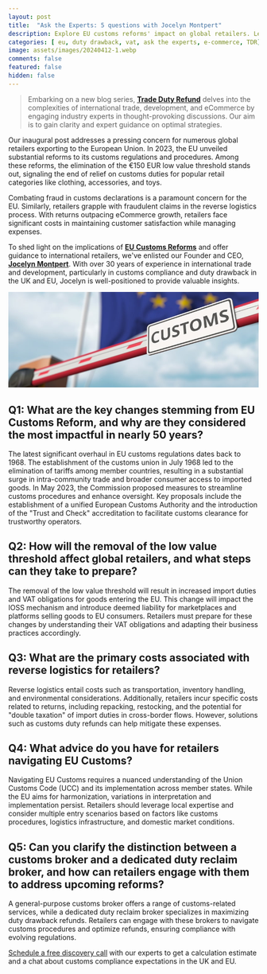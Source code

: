 ```yaml
---
layout: post
title:  "Ask the Experts: 5 questions with Jocelyn Montpert"
description: Explore EU customs reforms' impact on global retailers. Learn VAT implications, reverse logistics costs, & optimize duty drawback refunds.
categories: [ eu, duty drawback, vat, ask the experts, e-commerce, TDR]
image: assets/images/20240412-1.webp
comments: false
featured: false
hidden: false
---
```

>Embarking on a new blog series, [**Trade Duty Refund**](https://tradedutyrefund.com) delves into the complexities of international trade, development, and eCommerce by engaging industry experts in thought-provoking discussions. Our aim is to gain clarity and expert guidance on optimal strategies.

Our inaugural post addresses a pressing concern for numerous global retailers exporting to the European Union. In 2023, the EU unveiled substantial reforms to its customs regulations and procedures. Among these reforms, the elimination of the €150 EUR low value threshold stands out, signaling the end of relief on customs duties for popular retail categories like clothing, accessories, and toys.

Combating fraud in customs declarations is a paramount concern for the EU. Similarly, retailers grapple with fraudulent claims in the reverse logistics process. With returns outpacing eCommerce growth, retailers face significant costs in maintaining customer satisfaction while managing expenses.

To shed light on the implications of [**EU Customs Reforms**](https://taxation-customs.ec.europa.eu/customs-4/eu-customs-reform_en) and offer guidance to international retailers, we've enlisted our Founder and CEO, [**Jocelyn Montpert**](https://tradedutyrefund.com/jocelyn-montpert.html). With over 30 years of experience in international trade and development, particularly in customs compliance and duty drawback in the UK and EU, Jocelyn is well-positioned to provide valuable insights.

![The image shows a customs border barrier as an illustration of the EU Customs Union](/assets/images/20240412-2.jpg)

## Q1: What are the key changes stemming from EU Customs Reform, and why are they considered the most impactful in nearly 50 years?
The latest significant overhaul in EU customs regulations dates back to 1968. The establishment of the customs union in July 1968 led to the elimination of tariffs among member countries, resulting in a substantial surge in intra-community trade and broader consumer access to imported goods. In May 2023, the Commission proposed measures to streamline customs procedures and enhance oversight. Key proposals include the establishment of a unified European Customs Authority and the introduction of the "Trust and Check" accreditation to facilitate customs clearance for trustworthy operators.

## Q2: How will the removal of the low value threshold affect global retailers, and what steps can they take to prepare?
The removal of the low value threshold will result in increased import duties and VAT obligations for goods entering the EU. This change will impact the IOSS mechanism and introduce deemed liability for marketplaces and platforms selling goods to EU consumers. Retailers must prepare for these changes by understanding their VAT obligations and adapting their business practices accordingly.

## Q3: What are the primary costs associated with reverse logistics for retailers?
Reverse logistics entail costs such as transportation, inventory handling, and environmental considerations. Additionally, retailers incur specific costs related to returns, including repacking, restocking, and the potential for "double taxation" of import duties in cross-border flows. However, solutions such as customs duty refunds can help mitigate these expenses.

## Q4: What advice do you have for retailers navigating EU Customs?
Navigating EU Customs requires a nuanced understanding of the Union Customs Code (UCC) and its implementation across member states. While the EU aims for harmonization, variations in interpretation and implementation persist. Retailers should leverage local expertise and consider multiple entry scenarios based on factors like customs procedures, logistics infrastructure, and domestic market conditions.

## Q5: Can you clarify the distinction between a customs broker and a dedicated duty reclaim broker, and how can retailers engage with them to address upcoming reforms?
A general-purpose customs broker offers a range of customs-related services, while a dedicated duty reclaim broker specializes in maximizing duty drawback refunds. Retailers can engage with these brokers to navigate customs procedures and optimize refunds, ensuring compliance with evolving regulations.

[Schedule a free discovery call](https://zcal.co/i/ipvlgNrr) with our experts to get a calculation estimate and a chat about customs compliance expectations in the UK and EU.